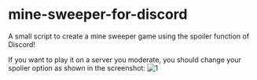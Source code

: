 # mine-sweeper-for-discord
A small script to create a mine sweeper game using the spoiler function of Discord!

If you want to play it on a server you moderate, you should change your spolier option as shown in the screenshot:
![1](https://gtaodiscord.com/u/cc9504281504.png)
